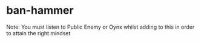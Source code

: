 # ban-hammer

Note: You must listen to Public Enemy or Oynx whilst adding to this 
in order to attain the right mindset

